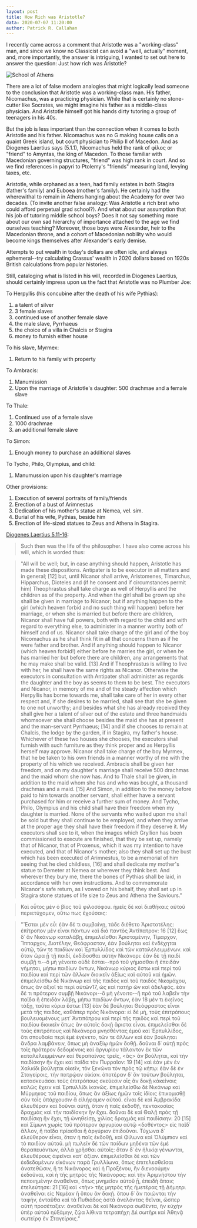 ```yaml
---
layout: post
title: How Rich was Aristotle?
data: 2020-07-07 11:20:00
author: Patrick R. Callahan
---
```

I recently came across a comment that Aristotle was a "working-class" man, and since we know no Classicist can avoid a "well, actually" moment, and, more importantly, the answer is intriguing, I wanted to set out here to answer the question: Just how rich was Aristotle?

![School of Athens](/img/posts/2020-11-25-Aristotle/Sanzio_01_Plato_Aristotle.jpg)

There are a lot of false modern analogies that might logically lead someone to the conclusion that Aristotle was a working-class man. His father, Nicomachus, was a practicing physician. While that is certainly no stone-cutter like Socrates, we might imagine his father as a middle-class physician. And Aristotle himself got his hands dirty tutoring a group of teenagers in his 40s.

But the job is less important than the connection when it comes to both Aristotle and his father. Nicomachus was no G making house calls on a quaint Greek island, but court physician to Philip II of Macedon. And as Diogenes Laertius says (5.1.1), Nicomachus held the rank of φίλος or "friend" to Amyntas, the king of Macedon. To those familiar with Macedonian governing structures, "friend" was high rank in court. And so we find references in papyri to Ptolemy's "friends" measuring land, levying taxes, etc.

Aristotle, while orphaned as a teen, had family estates in both Stagira (father's family) and Euboea (mother's family). He certainly had the wherewithal to remain in Athens hanging about the Academy for over two decades. (To invite another false analogy: Was Aristotle a rich brat who could afford perpetual grad school?). And what about our assumption that his job of tutoring middle school boys? Does it not say something more about our own sad hierarchy of importance attached to the age we find ourselves teaching? Moreover, those boys were Alexander, heir to the Macedonian throne, and a cohort of Macedonian nobility who would become kings themselves after Alexander's early demise.

Attempts to put wealth in today's dollars are often idle, and always ephemeral--try calculating Crassus' wealth in 2020 dollars based on 1920s British calculations from popular histories.

Still, cataloging what is listed in his will, recorded in Diogenes Laertius, should certainly impress upon us the fact that Aristotle was no Plumber Joe:

To Herpyllis (his concubine after the death of his wife Pythias):
1. a talent of silver
2. 3 female slaves
3. continued use of another female slave
4. the male slave, Pyrrhaeus
5. the choice of a villa in Chalcis or Stagira
6. money to furnish either house

To his slave, Myrmex:
1. Return to his family with property

To Ambracis:
1. Manumission
2. Upon the marriage of Aristotle's daughter: 500 drachmae and a female slave

To Thale:
1. Continued use of a female slave
2. 1000 drachmae
3. an additional female slave

To Simon:
1. Enough money to purchase an additional slaves

To Tycho, Philo, Olympius, and child:
1. Manumussion upon his daughter's marriage

Other provisions:
1. Execution of several portraits of family/friends
2. Erection of a bust of Arimnestus
3. Dedication of his mother's statue at Nemea, vel. sim.
4. Burial of his wife, Pythias, beside him
5. Erection of life-sized statues to Zeus and Athena in Stagira.

[Diogenes Laertius 5.11-16](http://www.perseus.tufts.edu/hopper/text?doc=Perseus%3Atext%3A1999.01.0258%3Abook%3D5%3Achapter%3D1):

> Such then was the life of the philosopher. I have also come across his will, which is worded thus:

> "All will be well; but, in case anything should happen, Aristotle has made these dispositions. Antipater is to be executor in all matters and in general; [12] but, until Nicanor shall arrive, Aristomenes, Timarchus, Hipparchus, Dioteles and (if he consent and if circumstances permit him) Theophrastus shall take charge as well of Herpyllis and the children as of the property. And when the girl shall be grown up she shall be given in marriage to Nicanor; but if anything happen to the girl (which heaven forbid and no such thing will happen) before her marriage, or when she is married but before there are children, Nicanor shall have full powers, both with regard to the child and with regard to everything else, to administer in a manner worthy both of himself and of us. Nicanor shall take charge of the girl and of the boy Nicomachus as he shall think fit in all that concerns them as if he were father and brother. And if anything should happen to Nicanor (which heaven forbid!) either before he marries the girl, or when he has married her but before there are children, any arrangements that he may make shall be valid. [13] And if Theophrastus is willing to live with her, he shall have the same rights as Nicanor. Otherwise the executors in consultation with Antipater shall administer as regards the daughter and the boy as seems to them to be best. The executors and Nicanor, in memory of me and of the steady affection which Herpyllis has borne towards me, shall take care of her in every other respect and, if she desires to be married, shall see that she be given to one not unworthy; and besides what she has already received they shall give her a talent of silver out of the estate and three handmaids whomsoever she shall choose besides the maid she has at present and the man-servant Pyrrhaeus; [14] and if she chooses to remain at Chalcis, the lodge by the garden, if in Stagira, my father's house. Whichever of these two houses she chooses, the executors shall furnish with such furniture as they think proper and as Herpyllis herself may approve. Nicanor shall take charge of the boy Myrmex, that he be taken to his own friends in a manner worthy of me with the property of his which we received. Ambracis shall be given her freedom, and on my daughter's marriage shall receive 500 drachmas and the maid whom she now has. And to Thale shall be given, in addition to the maid whom she has and who was bought, a thousand drachmas and a maid. [15] And Simon, in addition to the money before paid to him towards another servant, shall either have a servant purchased for him or receive a further sum of money. And Tycho, Philo, Olympius and his child shall have their freedom when my daughter is married. None of the servants who waited upon me shall be sold but they shall continue to be employed; and when they arrive at the proper age they shall have their freedom if they deserve it. My executors shall see to it, when the images which Gryllion has been commissioned to execute are finished, that they be set up, namely that of Nicanor, that of Proxenus, which it was my intention to have executed, and that of Nicanor's mother; also they shall set up the bust which has been executed of Arimnestus, to be a memorial of him seeing that he died childless, [16] and shall dedicate my mother's statue to Demeter at Nemea or wherever they think best. And wherever they bury me, there the bones of Pythias shall be laid, in accordance with her own instructions. And to commemorate Nicanor's safe return, as I vowed on his behalf, they shall set up in Stagira stone statues of life size to Zeus and Athena the Saviours."

> Καὶ οὗτος μὲν ὁ βίος τοῦ φιλοσόφου. ἡμεῖς δὲ καὶ διαθήκαις αὐτοῦ περιετύχομεν, οὕτω πως ἐχούσαις:

> "Ἔσται μὲν εὖ: ἐὰν δέ τι συμβαίνῃ, τάδε διέθετο Ἀριστοτέλης: ἐπίτροπον μὲν εἶναι πάντων καὶ διὰ παντὸς Ἀντίπατρον: 16 [12] ἕως δ᾽ ἂν Νικάνωρ καταλάβῃ, ἐπιμελεῖσθαι Ἀριστομένην, Τίμαρχον, Ἵππαρχον, Διοτέλην, Θεόφραστον, ἐὰν βούληται καὶ ἐνδέχηται αὐτῷ, τῶν τε παιδίων καὶ Ἑρπυλλίδος καὶ τῶν καταλελειμμένων. καὶ ὅταν ὥρα ᾖ τῇ παιδί, ἐκδίδοσθαι αὐτὴν Νικάνορι: ἐὰν δὲ τῇ παιδὶ συμβῇ τι--ὃ μὴ γένοιτο οὐδὲ ἔσται--πρὸ τοῦ γήμασθαι ἢ ἐπειδὰν γήμηται, μήπω παιδίων ὄντων, Νικάνωρ κύριος ἔστω καὶ περὶ τοῦ παιδίου καὶ περὶ τῶν ἄλλων διοικεῖν ἀξίως καὶ αὑτοῦ καὶ ἡμῶν. ἐπιμελείσθω δὲ Νικάνωρ καὶ τῆς παιδὸς καὶ τοῦ παιδὸς Νικομάχου, ὅπως ἂν ἀξιοῖ τὰ περὶ αὐτῶν17, ὡς καὶ πατὴρ ὢν καὶ ἀδελφός. ἐὰν δέ τι πρότερον συμβῇ Νικάνορι--ὃ μὴ γένοιτο--ἢ πρὸ τοῦ λαβεῖν τὴν παῖδα ἢ ἐπειδὰν λάβῃ, μήπω παιδίων ὄντων, ἐὰν 18 μέν τι ἐκεῖνος τάξῃ, ταῦτα κύρια ἔστω: [13] ἐὰν δὲ βούληται Θεόφραστος εἶναι μετὰ τῆς παιδός, καθάπερ πρὸς Νικάνορα: εἰ δὲ μή, τοὺς ἐπιτρόπους βουλευομένους μετ᾽ Ἀντιπάτρου καὶ περὶ τῆς παιδὸς καὶ περὶ τοῦ παιδίου διοικεῖν ὅπως ἂν αὐτοῖς δοκῇ ἄριστα εἶναι. ἐπιμελεῖσθαι δὲ τοὺς ἐπιτρόπους καὶ Νικάνορα μνησθέντας ἐμοῦ καὶ Ἑρπυλλίδος, ὅτι σπουδαία περὶ ἐμὲ ἐγένετο, τῶν τε ἄλλων καὶ ἐὰν βούληται ἄνδρα λαμβάνειν, ὅπως μὴ ἀναξίῳ ἡμῶν δοθῇ. δοῦναι δ᾽ αὐτῇ πρὸς τοῖς πρότερον δεδομένοις καὶ ἀργυρίου τάλαντον ἐκ τῶν καταλελειμμένων καὶ θεραπαίνας τρεῖς, <ἃς> ἂν βούληται, καὶ τὴν παιδίσκην ἣν ἔχει καὶ παῖδα τὸν Πυρραῖον: 19 [14] καὶ ἐὰν μὲν ἐν Χαλκίδι βούληται οἰκεῖν, τὸν ξενῶνα τὸν πρὸς τῷ κήπῳ: ἐὰν δὲ ἐν Σταγείροις, τὴν πατρῴαν οἰκίαν. ὁποτέραν δ᾽ ἂν τούτων βούληται, κατασκευάσαι τοὺς ἐπιτρόπους σκεύεσιν οἷς ἂν δοκῇ κἀκείνοις καλῶς ἔχειν καὶ Ἑρπυλλίδι ἱκανῶς. ἐπιμελείσθω δὲ Νικάνωρ καὶ Μύρμηκος τοῦ παιδίου, ὅπως ἂν ἀξίως ἡμῶν τοῖς ἰδίοις ἐπικομισθῇ σὺν τοῖς ὑπάρχουσιν ἃ εἰλήφαμεν αὐτοῦ. εἶναι δὲ καὶ Ἀμβρακίδα ἐλευθέραν καὶ δοῦναι αὐτῇ, ὅταν ἡ παῖς ἐκδοθῇ, πεντακοσίας δραχμὰς καὶ τὴν παιδίσκην ἣν ἔχει. δοῦναι δὲ καὶ Θαλῇ πρὸς τῇ παιδίσκῃ ἣν ἔχει, τῇ ὠνηθείσῃ, χιλίας δραχμὰς καὶ παιδίσκην: 20 [15] καὶ Σίμωνι χωρὶς τοῦ πρότερον ἀργυρίου αὐτῷ <δοθέντος> εἰς παῖδ᾽ ἄλλον, ἢ παῖδα πρίασθαι ἢ ἀργύριον ἐπιδοῦναι. Τύχωνα δ᾽ ἐλεύθερον εἶναι, ὅταν ἡ παῖς ἐκδοθῇ, καὶ Φίλωνα καὶ Ὀλύμπιον καὶ τὸ παιδίον αὐτοῦ. μὴ πωλεῖν δὲ τῶν παίδων μηδένα τῶν ἐμὲ θεραπευόντων, ἀλλὰ χρῆσθαι αὐτοῖς: ὅταν δ᾽ ἐν ἡλικίᾳ γένωνται, ἐλευθέρους ἀφεῖναι κατ᾽ ἀξίαν. ἐπιμελεῖσθαι δὲ καὶ τῶν ἐκδεδομένων εἰκόνων παρὰ Γρυλλίωνα, ὅπως ἐπιτελεσθεῖσαι ἀνατεθῶσιν, ἥ τε Νικάνορος καὶ ἡ Προξένου, ἣν διενοούμην ἐκδοῦναι, καὶ ἡ τῆς μητρὸς τῆς Νικάνορος: καὶ τὴν Ἀριμνήστου τὴν πεποιημένην ἀναθεῖναι, ὅπως μνημεῖον αὐτοῦ ᾖ, ἐπειδὴ ἄπαις ἐτελεύτησε: 21 [16] καὶ <τὴν> τῆς μητρὸς τῆς ἡμετέρας τῇ Δήμητρι ἀναθεῖναι εἰς Νεμέαν ἢ ὅπου ἂν δοκῇ. ὅπου δ᾽ ἂν ποιῶνται τὴν ταφήν, ἐνταῦθα καὶ τὰ Πυθιάδος ὀστᾶ ἀνελόντας θεῖναι, ὥσπερ αὐτὴ προσέταξεν: ἀναθεῖναι δὲ καὶ Νικάνορα σωθέντα, ἣν εὐχὴν ὑπὲρ αὐτοῦ ηὐξάμην, ζῷα λίθινα τετραπήχη Διὶ σωτῆρι καὶ Ἀθηνᾷ σωτείρᾳ ἐν Σταγείροις."
